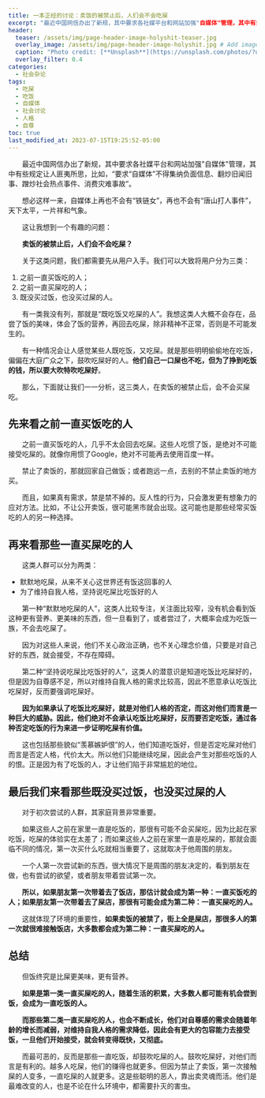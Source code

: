 ```yaml
---
title: 一本正经的讨论：卖饭的被禁止后，人们会不会吃屎
excerpt: "最近中国网信办出了新规，其中要求各社媒平台和网站加强"自媒体"管理，其中有些规定让人匪夷所思。这让人联想到，吃屎和吃饭的问题。"
header:
  teaser: /assets/img/page-header-image-holyshit-teaser.jpg
  overlay_image: /assets/img/page-header-image-holyshit.jpg # Add image post (optional)
  caption: "Photo credit: [**Unsplash**](https://unsplash.com/photos/?utm_source=unsplash&utm_medium=referral&utm_content=creditCopyText)"
  overlay_filter: 0.4
categories:
  - 社会杂论
tags: 
  - 吃屎
  - 吃饭
  - 自媒体
  - 社会讨论
  - 人格
  - 自尊
toc: true
last_modified_at: 2023-07-15T19:25:52-05:00 
---
```


&emsp;&emsp;最近中国网信办出了新规，其中要求各社媒平台和网站加强"自媒体"管理，其中有些规定让人匪夷所思，比如，“要求“自媒体”不得集纳负面信息、翻炒旧闻旧事、蹭炒社会热点事件、消费灾难事故”。

&emsp;&emsp;想必这样一来，自媒体上再也不会有“铁链女”，再也不会有“唐山打人事件”，天下太平，一片祥和气象。

&emsp;&emsp;这让我想到一个有趣的问题：

&emsp;&emsp;**卖饭的被禁止后，人们会不会吃屎？**

&emsp;&emsp;关于这类问题，我们都需要先从用户入手。我们可以大致将用户分为三类：

1. 之前一直买饭吃的人；
2. 之前一直买屎吃的人；
3. 既没买过饭，也没买过屎的人。

&emsp;&emsp;有一类我没有列，那就是“既吃饭又吃屎的人”。我想这类人大概不会存在，品尝了饭的美味，体会了饭的营养，再回去吃屎，除非精神不正常，否则是不可能发生的。

&emsp;&emsp;有一种情况会让人感觉某些人既吃饭，又吃屎。就是那些明明偷偷地在吃饭，偏偏在大庭广众之下，鼓吹吃屎好的人。**他们自己一口屎也不吃，但为了挣到吃饭的钱，所以要大吹特吹吃屎好**。

&emsp;&emsp;那么，下面就让我们一一分析，这三类人，在卖饭的被禁止后，会不会买屎吃。

## 先来看之前一直买饭吃的人

&emsp;&emsp;之前一直买饭吃的人，几乎不太会回去吃屎。这些人吃惯了饭，是绝对不可能接受吃屎的。就像你用惯了Google，绝对不可能再去使用百度一样。

&emsp;&emsp;禁止了卖饭的，那就回家自己做饭；或者跑远一点，去别的不禁止卖饭的地方买。

&emsp;&emsp;而且，如果真有需求，禁是禁不掉的。反人性的行为，只会激发更有想象力的应对方法。比如，不让公开卖饭，很可能黑市就会出现。这可能也是那些经常买饭吃的人的另一种选择。

## 再来看那些一直买屎吃的人

&emsp;&emsp;这类人群可以分为两类：

- 默默地吃屎，从来不关心这世界还有饭这回事的人
- 为了维持自我人格，坚持说吃屎比吃饭好的人

&emsp;&emsp;第一种“默默地吃屎的人”，这类人比较专注，关注面比较窄，没有机会看到饭这种更有营养、更美味的东西，但一旦看到了，或者尝过了，大概率会成为吃饭一族，不会去吃屎了。

&emsp;&emsp;因为对这些人来说，他们不关心政治正确，也不关心理念价值，只要是对自己好的东西，就会接受，不存在障碍。

&emsp;&emsp;第二种“坚持说吃屎比吃饭好的人”，这类人的潜意识是知道吃饭比吃屎好的，但是因为自尊感不足，所以对维持自我人格的需求比较高，因此不愿意承认吃饭比吃屎好，反而要强调吃屎好。

&emsp;&emsp;**因为如果承认了吃饭比吃屎好，就是对他们人格的否定，而这对他们而言是一种巨大的威胁。因此，他们绝对不会承认吃饭比吃屎好，反而要否定吃饭，通过各种否定吃饭的行为来进一步证明吃屎有价值。**

&emsp;&emsp;这也包括那些貌似“羡慕嫉妒恨”的人，他们知道吃饭好，但是否定吃屎对他们而言是否定人格，代价太大。所以他们只能继续吃屎，因此会产生对那些吃饭的人的恨。正是因为有了吃饭的人，才让他们陷于非常尴尬的地位。

## 最后我们来看那些既没买过饭，也没买过屎的人

&emsp;&emsp;对于初次尝试的人群，其家庭背景非常重要。

&emsp;&emsp;如果这些人之前在家里一直是吃饭的，那很有可能不会买屎吃，因为比起在家吃饭，吃屎的体验实在太差了；而如果这些人之前在家里一直是吃屎的，那就会面临不同的情况，第一次买什么吃就相当重要了，这就取决于他周围的朋友。

&emsp;&emsp;一个人第一次尝试新的东西，很大情况下是周围的朋友决定的，看到朋友在做，也有尝试的欲望，或者朋友带着尝试第一次。

&emsp;&emsp;**所以，如果朋友第一次带着去了饭店，那估计就会成为第一种：一直买饭吃的人；如果朋友第一次带着去了屎店，那很有可能会成为第二种：一直买屎吃的人。**

&emsp;&emsp;这就体现了环境的重要性，**如果卖饭的被禁了，街上全是屎店，那很多人的第一次就很难接触饭店，大多数都会成为第二种：一直买屎吃的人。**

## 总结

&emsp;&emsp;但饭终究是比屎更美味，更有营养。

&emsp;&emsp;**如果是第一类一直买屎吃的人，随着生活的积累，大多数人都可能有机会尝到饭，会成为一直吃饭的人。**

&emsp;&emsp;**而那些第二类一直买屎吃的人，也会不断成长，他们对自尊感的需求会随着年龄的增长而减弱，对维持自我人格的需求降低，因此会有更大的包容能力去接受饭，一旦他们开始接受，就会转变得既快，又彻底。**

&emsp;&emsp;而最可恶的，反而是那些一直吃饭，却鼓吹吃屎的人。鼓吹吃屎好，对他们而言是有利的。越多人吃屎，他们的赚得也就更多。但因为禁止了卖饭，第一次接触屎的人变多，一直吃屎的人就更多。这是些聪明的恶人，靠出卖灵魂而活。他们是最难改变的人，也是不论在什么环境中，都需要扑灭的害虫。